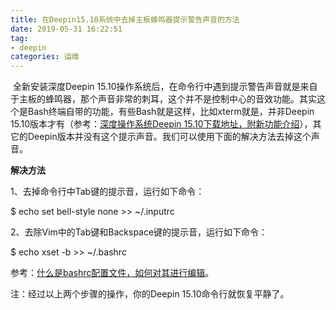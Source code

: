 ```yaml
---
title: 在Deepin15.10系统中去掉主板蜂鸣器提示警告声音的方法
date: 2019-05-31 16:22:51
tag:
- deepin
categories: 运维
---
```


​	全新安装深度Deepin 15.10操作系统后，在命令行中遇到提示警告声音就是来自于主板的蜂鸣器，那个声音非常的刺耳，这个并不是控制中心的音效功能。其实这个是Bash终端自带的功能，有些Bash就是这样，比如xterm就是，并非Deepin 15.10版本才有（参考：[深度操作系统Deepin 15.10下载地址，附新功能介绍](https://ywnz.com/linuxxz/4897.html)），其它的Deepin版本并没有这个提示声音。我们可以使用下面的解决方法去掉这个声音。

**解决方法**

1、去掉命令行中Tab键的提示音，运行如下命令：

$ echo set bell-style none >> ~/.inputrc

2、去除Vim中的Tab键和Backspace键的提示音，运行如下命令：

$ echo xset -b >> ~/.bashrc

参考：[什么是bashrc配置文件，如何对其进行编辑](https://ywnz.com/linuxjc/1011.html)。

注：经过以上两个步骤的操作，你的Deepin 15.10命令行就恢复平静了。